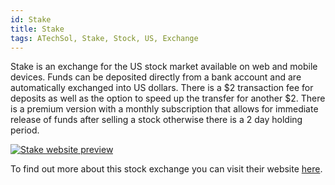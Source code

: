 ```yaml
---
id: Stake
title: Stake
tags: ATechSol, Stake, Stock, US, Exchange
---
```


Stake is an exchange for the US stock market available on web and mobile devices. Funds can be deposited directly from a bank account and are automatically exchanged into US dollars. There is a $2 transaction fee for deposits as well as the option to speed up the transfer for another $2. There is a premium version with a monthly subscription that allows for immediate release of funds after selling a stock otherwise there is a 2 day holding period.

[<img alt="Stake website preview" src="/img/Stake.png" />](https://hellostake.com/au/)

To find out more about this stock exchange you can visit their website [here](https://hellostake.com/au/).
